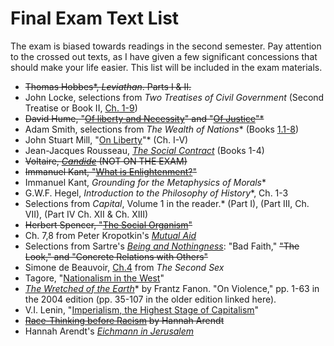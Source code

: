 # Final Exam Text List

The exam is biased towards readings in the second semester. Pay attention to
the crossed out texts, as I have given a few significant concessions that
should make your life easier. This list will be included in the exam
materials.

- ~~Thomas Hobbes\*, *Leviathan*. Parts I & II.~~
- John Locke, selections from *Two Treatises of Civil Government* (Second
  Treatise or Book II, [Ch.
1-9](http://oll.libertyfund.org/?option=com_staticxt&staticfile=show.php%3Ftitle=222&chapter=16269&layout=html&Itemid=27))
- ~~David Hume, "[Of liberty and
  Necessity](http://oll.libertyfund.org/?option=com_staticxt&staticfile=show.php%3Ftitle=342&chapter=55185&layout=html&Itemid=27)"
and "[Of
Justice](http://oll.libertyfund.org/?option=com_staticxt&staticfile=show.php%3Ftitle=341&chapter=61990&layout=html&Itemid=27)"\*~~
- Adam Smith, selections from *The Wealth of Nations*\* (Books
  [1.1-8](http://www.econlib.org/library/Smith/smWN.html))
- John Stuart Mill, "[On Liberty](http://www.bartleby.com/130/)"\* (Ch. I-V)
- Jean-Jacques Rousseau, *[The Social
  Contract](http://oll.libertyfund.org/?option=com_staticxt&staticfile=show.php%3Ftitle=638&Itemid=27#toc_list)*
(Books 1-4)
- ~~Voltaire, *[Candide](http://www.gutenberg.org/ebooks/19942)* (NOT ON THE
  EXAM)~~
- ~~Immanuel Kant, "[What is
  Enlightenment?](http://www.columbia.edu/acis/ets/CCREAD/etscc/kant.html)"~~
- Immanuel Kant, *Grounding for the Metaphysics of Morals*\*
- G.W.F. Hegel, *Introduction to the Philosophy of History*\*, Ch. 1-3
- Selections from *Capital*, Volume 1 in the reader.\* (Part I), (Part III, Ch.
  VII), (Part IV Ch. XII & Ch. XIII)
- ~~Herbert Spencer, "[The Social
  Organism](http://www.econlib.org/library/LFBooks/Spencer/spnMvS9.html)"~~
- Ch. 7,8 from Peter Kropotkin's *[Mutual
  Aid](http://www.marxists.org/reference/archive/kropotkin-peter/1902/mutual-aid/)*
- Selections from Sartre's [*Being and
  Nothingness*](https://courseworks.columbia.edu/access/content/group/COCIC1102_015_2015_1/sartre-being-nothingness.pdf):
"Bad Faith," ~~"The Look," and "Concrete Relations with Others"~~
- Simone de Beauvoir,
  [Ch.4](https://www.marxists.org/reference/subject/ethics/de-beauvoir/2nd-sex/ch04.htm)
from *The Second Sex*
- Tagore, "[Nationalism in the
  West](http://tagoreweb.in/Render/ShowContent.aspx?ct=Essays&bi=72EE92F5-BE50-40D7-8E6E-0F7410664DA3&ti=72EE92F5-BE50-4A47-0E6E-0F7410664DA3)"
- *[The Wretched of the
  Earth](http://thebaluch.com/documents/0802150837%20-%20FRANTZ%20FANON%20-%20The%20Wretched%20of%20the%20Earth.pdf)*\*
by Frantz Fanon. "On Violence," pp. 1-63 in the 2004 edition (pp. 35-107 in the
older edition linked here).
- V.I. Lenin, "[Imperialism, the Highest Stage of
  Capitalism](http://www.marxists.org/archive/lenin/works/1916/imp-hsc/)" 
- ~~[Race-Thinking before Racism](http://www.jstor.org/stable/1404080?seq=1) by
  Hannah Arendt~~
- Hannah Arendt's [*Eichmann in
  Jerusalem*](http://archives.newyorker.com/?i=1963-02-16#folio=040)
